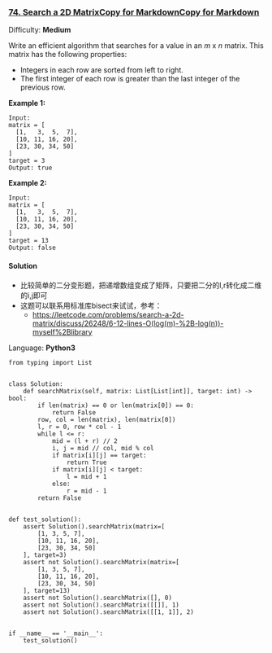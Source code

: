 ### [74\. Search a 2D MatrixCopy for MarkdownCopy for Markdown](https://leetcode.com/problems/search-a-2d-matrix/)

Difficulty: **Medium**


Write an efficient algorithm that searches for a value in an _m_ x _n_ matrix. This matrix has the following properties:

*   Integers in each row are sorted from left to right.
*   The first integer of each row is greater than the last integer of the previous row.

**Example 1:**

```
Input:
matrix = [
  [1,   3,  5,  7],
  [10, 11, 16, 20],
  [23, 30, 34, 50]
]
target = 3
Output: true
```

**Example 2:**

```
Input:
matrix = [
  [1,   3,  5,  7],
  [10, 11, 16, 20],
  [23, 30, 34, 50]
]
target = 13
Output: false
```


#### Solution
- 比较简单的二分变形题，把递增数组变成了矩阵，只要把二分的l,r转化成二维的i,j即可
- 这题可以联系用标准库bisect来试试，参考：
    - https://leetcode.com/problems/search-a-2d-matrix/discuss/26248/6-12-lines-O(log(m)-%2B-log(n))-myself%2Blibrary

Language: **Python3**

```python3
from typing import List
​
​
class Solution:
    def searchMatrix(self, matrix: List[List[int]], target: int) -> bool:
        if len(matrix) == 0 or len(matrix[0]) == 0:
            return False
        row, col = len(matrix), len(matrix[0])
        l, r = 0, row * col - 1
        while l <= r:
            mid = (l + r) // 2
            i, j = mid // col, mid % col
            if matrix[i][j] == target:
                return True
            if matrix[i][j] < target:
                l = mid + 1
            else:
                r = mid - 1
        return False
​
​
def test_solution():
    assert Solution().searchMatrix(matrix=[
        [1, 3, 5, 7],
        [10, 11, 16, 20],
        [23, 30, 34, 50]
    ], target=3)
    assert not Solution().searchMatrix(matrix=[
        [1, 3, 5, 7],
        [10, 11, 16, 20],
        [23, 30, 34, 50]
    ], target=13)
    assert not Solution().searchMatrix([], 0)
    assert not Solution().searchMatrix([[]], 1)
    assert not Solution().searchMatrix([[1, 1]], 2)
​
​
if __name__ == '__main__':
    test_solution()
​
```